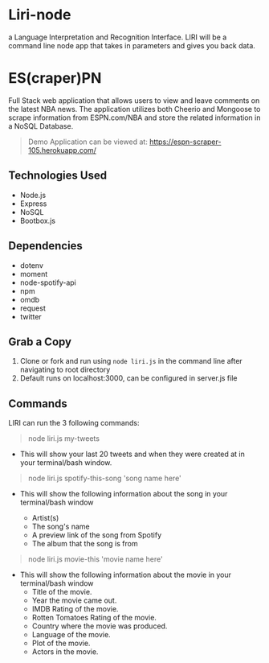 # Liri-node

a Language Interpretation and Recognition Interface. LIRI will be a command line node app that takes in parameters and gives you back data.


# ES(craper)PN
Full Stack web application that allows users to view and leave comments on the latest NBA news. The application utilizes both Cheerio and Mongoose to scrape information from ESPN.com/NBA and store the related information in a NoSQL Database.
> Demo Application can be viewed at: https://espn-scraper-105.herokuapp.com/

## Technologies Used
- Node.js
- Express
- NoSQL 
- Bootbox.js

## Dependencies
- dotenv
- moment
- node-spotify-api
- npm
- omdb
- request
- twitter

## Grab a Copy

1. Clone or fork and run using `node liri.js` in the command line after navigating to root directory
2. Default runs on localhost:3000, can be configured in server.js file

## Commands

LIRI can run the 3 following commands:

>node liri.js my-tweets

- This will show your last 20 tweets and when they were created at in your terminal/bash window.

>node liri.js spotify-this-song 'song name here'
  
- This will show the following information about the song in your terminal/bash window

  - Artist(s)
  - The song's name
  - A preview link of the song from Spotify
  - The album that the song is from
  
> node liri.js movie-this 'movie name here'
- This will show the following information about the movie in your terminal/bash window
  - Title of the movie.
  - Year the movie came out.
  - IMDB Rating of the movie.
  - Rotten Tomatoes Rating of the movie.
  - Country where the movie was produced.
  - Language of the movie.
  - Plot of the movie.
  - Actors in the movie.
















